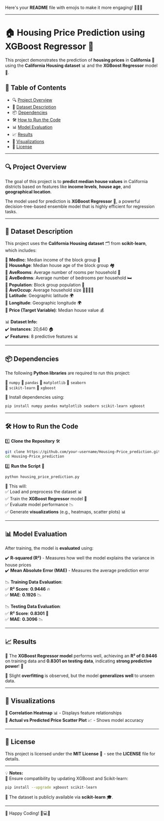 Here's your **README** file with emojis to make it more engaging! 🚀🏡💡  

---

# 🏠 Housing Price Prediction using XGBoost Regressor 🚀  

This project demonstrates the prediction of **housing prices** in **California** 🏡 using the **California Housing dataset** 📊 and the **XGBoost Regressor** model 🤖.  

## 📌 Table of Contents  

- 🔍 [Project Overview](#-project-overview)  
- 📂 [Dataset Description](#-dataset-description)  
- 📦 [Dependencies](#-dependencies)  
- 🛠️ [How to Run the Code](#-how-to-run-the-code)  
- 📊 [Model Evaluation](#-model-evaluation)  
- 📈 [Results](#-results)  
- 🎨 [Visualizations](#-visualizations)  
- 📜 [License](#-license)  

---

## 🔍 Project Overview  

The goal of this project is to **predict median house values** in California districts based on features like **income levels**, **house age**, and **geographical location**.  

The model used for prediction is **XGBoost Regressor** 🌲, a powerful decision-tree-based ensemble model that is highly efficient for regression tasks.  

---

## 📂 Dataset Description  

This project uses the **California Housing dataset** 🗂️ from **scikit-learn**, which includes:  

🔹 **MedInc**: Median income of the block group 🏦  
🔹 **HouseAge**: Median house age of the block group 🏘️  
🔹 **AveRooms**: Average number of rooms per household 🏡  
🔹 **AveBedrms**: Average number of bedrooms per household 🛏️  
🔹 **Population**: Block group population 👥  
🔹 **AveOccup**: Average household size 👨‍👩‍👧‍👦  
🔹 **Latitude**: Geographic latitude 🌍  
🔹 **Longitude**: Geographic longitude 🌍  
🔹 **Price (Target Variable)**: Median house value 💰  

📊 **Dataset Info:**  
✔️ **Instances**: 20,640 🏠  
✔️ **Features**: 8 predictive features 📊  

---

## 📦 Dependencies  

The following **Python libraries** are required to run this project:  

📌 `numpy` 📌 `pandas` 📌 `matplotlib` 📌 `seaborn`  
📌 `scikit-learn` 📌 `xgboost`  

📌 Install dependencies using:  
```bash
pip install numpy pandas matplotlib seaborn scikit-learn xgboost
```

---

## 🛠️ How to Run the Code  

1️⃣ **Clone the Repository** 🛠️  
```bash
git clone https://github.com/your-username/Housing-Price_prediction.git
cd Housing-Price_prediction
```

2️⃣ **Run the Script** 🚀  
```bash
python housing_price_prediction.py
```

📌 This will:  
✅ Load and preprocess the dataset 📊  
✅ Train the **XGBoost Regressor** model 🌲  
✅ Evaluate model performance 📉  
✅ Generate **visualizations** (e.g., heatmaps, scatter plots) 📊  

---

## 📊 Model Evaluation  

After training, the model is **evaluated** using:  

✔️ **R-squared (R²)** - Measures how well the model explains the variance in house prices  
✔️ **Mean Absolute Error (MAE)** - Measures the average prediction error  

📉 **Training Data Evaluation**:  
✅ **R² Score**: **0.9446** 🔥  
✅ **MAE**: **0.1926** 📉  

📉 **Testing Data Evaluation**:  
✅ **R² Score**: **0.8301** 🎯  
✅ **MAE**: **0.3096** 📉  

---

## 📈 Results  

📌 The **XGBoost Regressor model** performs well, achieving an **R² of 0.9446** on training data and **0.8301 on testing data**, indicating **strong predictive power**! 🚀  

📌 Slight **overfitting** is observed, but the model **generalizes well** to unseen data.  

---

## 🎨 Visualizations  

🔹 **Correlation Heatmap** 📊 - Displays feature relationships  
🔹 **Actual vs Predicted Price Scatter Plot** 📈 - Shows model accuracy  

---

## 📜 License  

This project is licensed under the **MIT License** 📄 - see the **LICENSE** file for details.  

---

💡 **Notes:**  
📌 Ensure compatibility by updating XGBoost and Scikit-learn:  
```bash
pip install --upgrade xgboost scikit-learn
```  
📌 The dataset is publicly available via **scikit-learn** 🎓.  

---

🚀 Happy Coding! 🏡💻✨  
